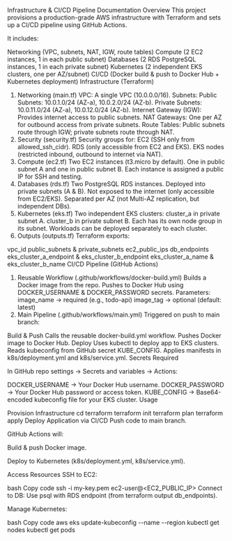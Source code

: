 Infrastructure & CI/CD Pipeline Documentation
Overview
This project provisions a production-grade AWS infrastructure with Terraform and sets up a CI/CD pipeline using GitHub Actions.

It includes:

Networking (VPC, subnets, NAT, IGW, route tables)
Compute (2 EC2 instances, 1 in each public subnet)
Databases (2 RDS PostgreSQL instances, 1 in each private subnet)
Kubernetes (2 independent EKS clusters, one per AZ/subnet)
CI/CD (Docker build & push to Docker Hub + Kubernetes deployment)
Infrastructure (Terraform)
1. Networking (main.tf)
VPC: A single VPC (10.0.0.0/16).
Subnets:
Public Subnets: 10.0.1.0/24 (AZ-a), 10.0.2.0/24 (AZ-b).
Private Subnets: 10.0.11.0/24 (AZ-a), 10.0.12.0/24 (AZ-b).
Internet Gateway (IGW): Provides internet access to public subnets.
NAT Gateways: One per AZ for outbound access from private subnets.
Route Tables: Public subnets route through IGW; private subnets route through NAT.
2. Security (security.tf)
Security groups for:
EC2 (SSH only from allowed_ssh_cidr).
RDS (only accessible from EC2 and EKS).
EKS nodes (restricted inbound, outbound to internet via NAT).
3. Compute (ec2.tf)
Two EC2 instances (t3.micro by default).
One in public subnet A and one in public subnet B.
Each instance is assigned a public IP for SSH and testing.
4. Databases (rds.tf)
Two PostgreSQL RDS instances.
Deployed into private subnets (A & B).
Not exposed to the internet (only accessible from EC2/EKS).
Separated per AZ (not Multi-AZ replication, but independent DBs).
5. Kubernetes (eks.tf)
Two independent EKS clusters:
cluster_a in private subnet A.
cluster_b in private subnet B.
Each has its own node group in its subnet.
Workloads can be deployed separately to each cluster.
6. Outputs (outputs.tf)
Terraform exports:

vpc_id
public_subnets & private_subnets
ec2_public_ips
db_endpoints
eks_cluster_a_endpoint & eks_cluster_b_endpoint
eks_cluster_a_name & eks_cluster_b_name
CI/CD Pipeline (GitHub Actions)
1. Reusable Workflow (.github/workflows/docker-build.yml)
Builds a Docker image from the repo.
Pushes to Docker Hub using DOCKER_USERNAME & DOCKER_PASSWORD secrets.
Parameters:
image_name → required (e.g., todo-api)
image_tag → optional (default: latest)
2. Main Pipeline (.github/workflows/main.yml)
Triggered on push to main branch:

Build & Push
Calls the reusable docker-build.yml workflow.
Pushes Docker image to Docker Hub.
Deploy
Uses kubectl to deploy app to EKS clusters.
Reads kubeconfig from GitHub secret KUBE_CONFIG.
Applies manifests in k8s/deployment.yml and k8s/service.yml.
Secrets Required

In GitHub repo settings → Secrets and variables → Actions:

DOCKER_USERNAME → Your Docker Hub username.
DOCKER_PASSWORD → Your Docker Hub password or access token.
KUBE_CONFIG → Base64-encoded kubeconfig file for your EKS cluster.
Usage

Provision Infrastructure
cd terraform
terraform init
terraform plan
terraform apply
Deploy Application via CI/CD
Push code to main branch.

GitHub Actions will:

Build & push Docker image.

Deploy to Kubernetes (k8s/deployment.yml, k8s/service.yml).

Access Resources
SSH to EC2:

bash
Copy code
ssh -i my-key.pem ec2-user@<EC2_PUBLIC_IP>
Connect to DB:
Use psql with RDS endpoint (from terraform output db_endpoints).

Manage Kubernetes:

bash
Copy code
aws eks update-kubeconfig --name <cluster-name> --region <region>
kubectl get nodes
kubectl get pods
